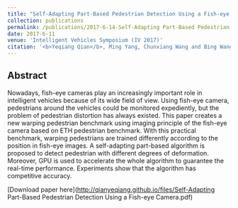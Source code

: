 ```yaml
---
title: "Self-Adapting Part-Based Pedestrian Detection Using a Fish-eye Camera"
collection: publications
permalink: /publications/2017-6-14-Self-Adapting Part-Based Pedestrian Detection Using a Fish-eye Camera
date: 2017-6-11
venue: 'Intelligent Vehicles Symposium (IV 2017)'
citation: '<b>Yeqiang Qian</b>, Ming Yang, Chunxiang Wang and Bing Wang. <i>IEEE Intelligent Vehicles Symposium</i>. <b>IV 2017</b>'
---
```


## Abstract
Nowadays, fish-eye cameras play an increasingly important role in intelligent vehicles because of its wide field of view. Using fish-eye camera, pedestrians around the vehicles could be monitored expediently, but the problem of pedestrian distortion has always existed. This paper creates a new warping pedestrian benchmark using imaging principle of the fish-eye camera based on ETH pedestrian benchmark. With this practical benchmark, warping pedestrians are trained differently according to the position in fish-eye images. A self-adapting part-based algorithm is proposed to detect pedestrian with different degrees of deformation. Moreover, GPU is used to accelerate the whole algorithm to guarantee the real-time performance. Experiments show that the algorithm has competitive accuracy.

[Download paper here](http://qianyeqiang.github.io/files/Self-Adapting Part-Based Pedestrian Detection Using a Fish-eye Camera.pdf)

